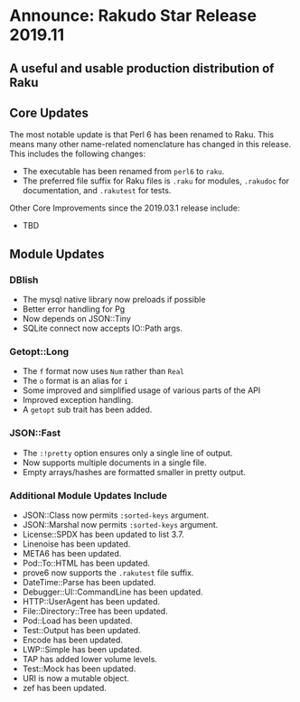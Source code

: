 # Announce: Rakudo Star Release 2019.11

## A useful and usable production distribution of Raku

## Core Updates

The most notable update is that Perl 6 has been renamed to Raku. This means many
other name-related nomenclature has changed in this release. This includes the
following changes:

 * The executable has been renamed from `perl6` to `raku`.
 * The preferred file suffix for Raku files is `.raku` for modules, `.rakudoc`
     for documentation, and `.rakutest` for tests.

Other Core Improvements since the 2019.03.1 release include:
 
 * TBD

## Module Updates

### DBIish

 * The mysql native library now preloads if possible
 * Better error handling for Pg
 * Now depends on JSON::Tiny
 * SQLite connect now accepts IO::Path args.

### Getopt::Long

 * The `f` format now uses `Num` rather than `Real`
 * The `o` format is an alias for `i`
 * Some improved and simplified usage of various parts of the API
 * Improved exception handling.
 * A `getopt` sub trait has been added.

### JSON::Fast

 * The `:!pretty` option ensures only a single line of output.
 * Now supports multiple documents in a single file.
 * Empty arrays/hashes are formatted smaller in pretty output.

### Additional Module Updates Include

 * JSON::Class now permits `:sorted-keys` argument.
 * JSON::Marshal now permits `:sorted-keys` argument.
 * License::SPDX has been updated to list 3.7.
 * Linenoise has been updated.
 * META6 has been updated.
 * Pod::To::HTML has been updated.
 * prove6 now supports the `.rakutest` file suffix.
 * DateTime::Parse has been updated.
 * Debugger::UI::CommandLine has been updated.
 * HTTP::UserAgent has been updated. 
 * File::Directory::Tree has been updated.
 * Pod::Load has been updated.
 * Test::Output has been updated.
 * Encode has been updated.
 * LWP::Simple has been updated.
 * TAP has added lower volume levels.
 * Test::Mock has been updated.
 * URI is now a mutable object.
 * zef has been updated.
